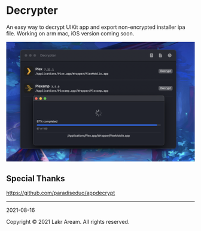 # Decrypter

An easy way to decrypt UIKit app and export non-encrypted installer ipa file. Working on arm mac, iOS version coming soon.

![preview](./Workflow/main.png)

## Special Thanks

https://github.com/paradiseduo/appdecrypt

---

2021-08-16

Copyright © 2021 Lakr Aream. All rights reserved.